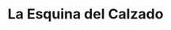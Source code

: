 ---
title: "La Esquina del Calzado"
url: /santiago/la-esquina-del-calzado-calle-restauracion/
shop: zapatos
---